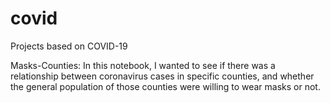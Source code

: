 # covid
Projects based on COVID-19

Masks-Counties:
In this notebook, I wanted to see if there was a relationship between coronavirus cases in specific counties, and whether the general population of those counties were willing to wear masks or not. 
